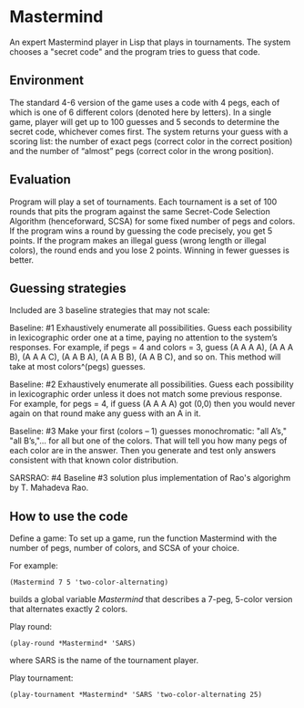 # Mastermind
An expert Mastermind player in Lisp that plays in tournaments. The system chooses a "secret code" and the program tries to guess that code. 

## Environment
The standard 4-6 version of the game uses a code with 4 pegs, each of which is one of 6 different colors (denoted here by letters). In a single game, player will get up to 100 guesses and 5 seconds to determine the secret code, whichever comes first. The system returns your guess with a scoring list: the number of exact pegs (correct color in the correct position) and the number of “almost” pegs (correct color in the wrong position). 

## Evaluation
Program will play a set of tournaments. Each tournament is a set of 100 rounds that pits the program against the same Secret-Code Selection Algorithm (henceforward, SCSA) for some fixed number of pegs and colors.
If the program wins a round by guessing the code precisely, you get 5 points. If the program makes an illegal guess (wrong length or illegal colors), the round ends and you lose 2 points. Winning in fewer guesses is better.

## Guessing strategies
Included are 3 baseline strategies that may not scale:

Baseline: #1
Exhaustively enumerate all possibilities. Guess each possibility in lexicographic order one at a time, paying no attention to the system’s responses. For example, if pegs = 4 and colors = 3, guess (A A A A), (A A A B), (A A A C), (A A B A), (A A B B), (A A B C), and so on. This method will take at most colors^(pegs) guesses.

Baseline: #2
Exhaustively enumerate all possibilities. Guess each possibility in lexicographic order unless it does not match some previous response. For example, for pegs = 4, if guess (A A A A) got (0,0) then you would never again on that round make any guess with an A in it.

Baseline: #3
Make your first (colors – 1) guesses monochromatic: "all A’s," "all B’s,"... for all but one of the colors. That will tell you how many pegs of each color are in the answer. Then you generate and test only answers consistent with that known color distribution.

SARSRAO: #4
Baseline #3 solution plus implementation of Rao's algorighm by T. Mahadeva Rao. 

## How to use the code
Define a game:
To set up a game, run the function Mastermind with the number of pegs, number of colors, and SCSA of your choice. 

For example: 
```
(Mastermind 7 5 'two-color-alternating)
``` 
builds a global variable *Mastermind* that describes a 7-peg, 5-color version that alternates exactly 2 colors.

Play round:
```
(play-round *Mastermind* 'SARS)
```
where SARS is the name of the tournament player.

Play tournament:
```
(play-tournament *Mastermind* 'SARS 'two-color-alternating 25)
```
